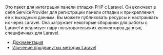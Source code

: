 Это пакет для интеграции панели отладки PHP с Laravel. 
Он включает в себя ServiceProvider для регистрации панели отладки и прикрепления ее к выходным данным. 
Вы можете публиковать ресурсы и настраивать их через Laravel. 
Она загружает некоторые сборщики для работы с Laravel и реализует пару пользовательских коллекторов данных, 
специфичных для Laravel.

[//]: # "materials"

- [Документация](https://github.com/barryvdh/laravel-debugbar)
- [Изучение продвинутых методик Laravel](https://learn.cutcode.dev/store)

[//]: # "/materials"
